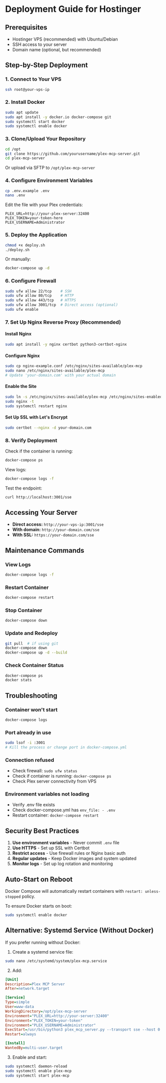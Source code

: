 # Deployment Guide for Hostinger

## Prerequisites
- Hostinger VPS (recommended) with Ubuntu/Debian
- SSH access to your server
- Domain name (optional, but recommended)

## Step-by-Step Deployment

### 1. Connect to Your VPS
```bash
ssh root@your-vps-ip
```

### 2. Install Docker
```bash
sudo apt update
sudo apt install -y docker.io docker-compose git
sudo systemctl start docker
sudo systemctl enable docker
```

### 3. Clone/Upload Your Repository
```bash
cd /opt
git clone https://github.com/yourusername/plex-mcp-server.git
cd plex-mcp-server
```

Or upload via SFTP to `/opt/plex-mcp-server`

### 4. Configure Environment Variables
```bash
cp .env.example .env
nano .env
```

Edit the file with your Plex credentials:
```
PLEX_URL=http://your-plex-server:32400
PLEX_TOKEN=your-token-here
PLEX_USERNAME=Administrator
```

### 5. Deploy the Application
```bash
chmod +x deploy.sh
./deploy.sh
```

Or manually:
```bash
docker-compose up -d
```

### 6. Configure Firewall
```bash
sudo ufw allow 22/tcp    # SSH
sudo ufw allow 80/tcp    # HTTP
sudo ufw allow 443/tcp   # HTTPS
sudo ufw allow 3001/tcp  # Direct access (optional)
sudo ufw enable
```

### 7. Set Up Nginx Reverse Proxy (Recommended)

#### Install Nginx
```bash
sudo apt install -y nginx certbot python3-certbot-nginx
```

#### Configure Nginx
```bash
sudo cp nginx-example.conf /etc/nginx/sites-available/plex-mcp
sudo nano /etc/nginx/sites-available/plex-mcp
# Update 'your-domain.com' with your actual domain
```

#### Enable the Site
```bash
sudo ln -s /etc/nginx/sites-available/plex-mcp /etc/nginx/sites-enabled/
sudo nginx -t
sudo systemctl restart nginx
```

#### Set Up SSL with Let's Encrypt
```bash
sudo certbot --nginx -d your-domain.com
```

### 8. Verify Deployment
Check if the container is running:
```bash
docker-compose ps
```

View logs:
```bash
docker-compose logs -f
```

Test the endpoint:
```bash
curl http://localhost:3001/sse
```

## Accessing Your Server

- **Direct access:** `http://your-vps-ip:3001/sse`
- **With domain:** `http://your-domain.com/sse`
- **With SSL:** `https://your-domain.com/sse`

## Maintenance Commands

### View Logs
```bash
docker-compose logs -f
```

### Restart Container
```bash
docker-compose restart
```

### Stop Container
```bash
docker-compose down
```

### Update and Redeploy
```bash
git pull  # if using git
docker-compose down
docker-compose up -d --build
```

### Check Container Status
```bash
docker-compose ps
docker stats
```

## Troubleshooting

### Container won't start
```bash
docker-compose logs
```

### Port already in use
```bash
sudo lsof -i :3001
# Kill the process or change port in docker-compose.yml
```

### Connection refused
- Check firewall: `sudo ufw status`
- Check if container is running: `docker-compose ps`
- Check Plex server connectivity from VPS

### Environment variables not loading
- Verify .env file exists
- Check docker-compose.yml has `env_file: - .env`
- Restart container: `docker-compose restart`

## Security Best Practices

1. **Use environment variables** - Never commit `.env` file
2. **Use HTTPS** - Set up SSL with Certbot
3. **Restrict access** - Use firewall rules or Nginx basic auth
4. **Regular updates** - Keep Docker images and system updated
5. **Monitor logs** - Set up log rotation and monitoring

## Auto-Start on Reboot

Docker Compose will automatically restart containers with `restart: unless-stopped` policy.

To ensure Docker starts on boot:
```bash
sudo systemctl enable docker
```

## Alternative: Systemd Service (Without Docker)

If you prefer running without Docker:

1. Create a systemd service file:
```bash
sudo nano /etc/systemd/system/plex-mcp.service
```

2. Add:
```ini
[Unit]
Description=Plex MCP Server
After=network.target

[Service]
Type=simple
User=www-data
WorkingDirectory=/opt/plex-mcp-server
Environment="PLEX_URL=http://your-server:32400"
Environment="PLEX_TOKEN=your-token"
Environment="PLEX_USERNAME=Administrator"
ExecStart=/usr/bin/python3 plex_mcp_server.py --transport sse --host 0.0.0.0 --port 3001
Restart=always

[Install]
WantedBy=multi-user.target
```

3. Enable and start:
```bash
sudo systemctl daemon-reload
sudo systemctl enable plex-mcp
sudo systemctl start plex-mcp
```
